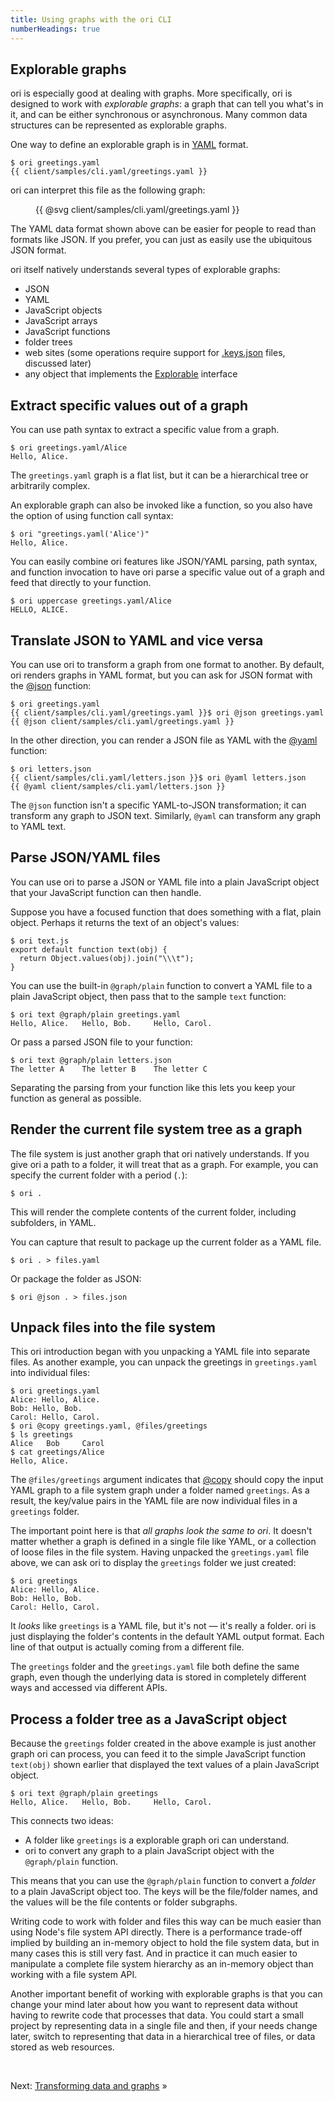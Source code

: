 ```yaml
---
title: Using graphs with the ori CLI
numberHeadings: true
---
```


## Explorable graphs

ori is especially good at dealing with graphs. More specifically, ori is designed to work with _explorable graphs_: a graph that can tell you what's in it, and can be either synchronous or asynchronous. Many common data structures can be represented as explorable graphs.

<span class="tutorialStep"></span> One way to define an explorable graph is in [YAML](https://yaml.org/) format.

```console
$ ori greetings.yaml
{{ client/samples/cli.yaml/greetings.yaml }}
```

ori can interpret this file as the following graph:

<figure>
{{ @svg client/samples/cli.yaml/greetings.yaml }}
</figure>

The YAML data format shown above can be easier for people to read than formats like JSON. If you prefer, you can just as easily use the ubiquitous JSON format.

ori itself natively understands several types of explorable graphs:

- JSON
- YAML
- JavaScript objects
- JavaScript arrays
- JavaScript functions
- folder trees
- web sites (some operations require support for [.keys.json](/ori/.keys.json) files, discussed later)
- any object that implements the [Explorable](/core/explorable.html) interface

## Extract specific values out of a graph

<span class="tutorialStep"></span> You can use path syntax to extract a specific value from a graph.

```console
$ ori greetings.yaml/Alice
Hello, Alice.
```

The `greetings.yaml` graph is a flat list, but it can be a hierarchical tree or arbitrarily complex.

<span class="tutorialStep"></span> An explorable graph can also be invoked like a function, so you also have the option of using function call syntax:

```console
$ ori "greetings.yaml('Alice')"
Hello, Alice.
```

<span class="tutorialStep"></span> You can easily combine ori features like JSON/YAML parsing, path syntax, and function invocation to have ori parse a specific value out of a graph and feed that directly to your function.

```console
$ ori uppercase greetings.yaml/Alice
HELLO, ALICE.
```

## Translate JSON to YAML and vice versa

<span class="tutorialStep"></span> You can use ori to transform a graph from one format to another. By default, ori renders graphs in YAML format, but you can ask for JSON format with the [@json](builtins.html#json) function:

```console
$ ori greetings.yaml
{{ client/samples/cli.yaml/greetings.yaml }}$ ori @json greetings.yaml
{{ @json client/samples/cli.yaml/greetings.yaml }}
```

<span class="tutorialStep"></span> In the other direction, you can render a JSON file as YAML with the [@yaml](/ori/builtins.html#yaml) function:

```console
$ ori letters.json
{{ client/samples/cli.yaml/letters.json }}$ ori @yaml letters.json
{{ @yaml client/samples/cli.yaml/letters.json }}
```

The `@json` function isn't a specific YAML-to-JSON transformation; it can transform any graph to JSON text. Similarly, `@yaml` can transform any graph to YAML text.

## Parse JSON/YAML files

You can use ori to parse a JSON or YAML file into a plain JavaScript object that your JavaScript function can then handle.

Suppose you have a focused function that does something with a flat, plain object. Perhaps it returns the text of an object's values:

```console
$ ori text.js
export default function text(obj) {
  return Object.values(obj).join("\\\t");
}
```

<span class="tutorialStep"></span> You can use the built-in `@graph/plain` function to convert a YAML file to a plain JavaScript object, then pass that to the sample `text` function:

```console
$ ori text @graph/plain greetings.yaml
Hello, Alice.   Hello, Bob.     Hello, Carol.
```

<span class="tutorialStep"></span> Or pass a parsed JSON file to your function:

```console
$ ori text @graph/plain letters.json
The letter A    The letter B    The letter C
```

Separating the parsing from your function like this lets you keep your function as general as possible.

## Render the current file system tree as a graph

<span class="tutorialStep"></span> The file system is just another graph that ori natively understands. If you give ori a path to a folder, it will treat that as a graph. For example, you can specify the current folder with a period (`.`):

```console
$ ori .
```

This will render the complete contents of the current folder, including subfolders, in YAML.

<span class="tutorialStep"></span> You can capture that result to package up the current folder as a YAML file.

```console
$ ori . > files.yaml
```

<span class="tutorialStep"></span> Or package the folder as JSON:

```console
$ ori @json . > files.json
```

## Unpack files into the file system

<span class="tutorialStep"></span> This ori introduction began with you unpacking a YAML file into separate files. As another example, you can unpack the greetings in `greetings.yaml` into individual files:

```console
$ ori greetings.yaml
Alice: Hello, Alice.
Bob: Hello, Bob.
Carol: Hello, Carol.
$ ori @copy greetings.yaml, @files/greetings
$ ls greetings
Alice   Bob     Carol
$ cat greetings/Alice
Hello, Alice.
```

The `@files/greetings` argument indicates that [@copy](/ori/builtins.html#copy) should copy the input YAML graph to a file system graph under a folder named `greetings`. As a result, the key/value pairs in the YAML file are now individual files in a `greetings` folder.

<span class="tutorialStep"></span> The important point here is that _all graphs look the same to ori_. It doesn't matter whether a graph is defined in a single file like YAML, or a collection of loose files in the file system. Having unpacked the `greetings.yaml` file above, we can ask ori to display the `greetings` folder we just created:

```console
$ ori greetings
Alice: Hello, Alice.
Bob: Hello, Bob.
Carol: Hello, Carol.
```

It _looks_ like `greetings` is a YAML file, but it's not — it's really a folder. ori is just displaying the folder's contents in the default YAML output format. Each line of that output is actually coming from a different file.

The `greetings` folder and the `greetings.yaml` file both define the same graph, even though the underlying data is stored in completely different ways and accessed via different APIs.

## Process a folder tree as a JavaScript object

<span class="tutorialStep"></span> Because the `greetings` folder created in the above example is just another graph ori can process, you can feed it to the simple JavaScript function `text(obj)` shown earlier that displayed the text values of a plain JavaScript object.

```console
$ ori text @graph/plain greetings
Hello, Alice.   Hello, Bob.     Hello, Carol.
```

This connects two ideas:

- A folder like `greetings` is a explorable graph ori can understand.
- ori to convert any graph to a plain JavaScript object with the `@graph/plain` function.

This means that you can use the `@graph/plain` function to convert a _folder_ to a plain JavaScript object too. The keys will be the file/folder names, and the values will be the file contents or folder subgraphs.

Writing code to work with folder and files this way can be much easier than using Node's file system API directly. There is a performance trade-off implied by building an in-memory object to hold the file system data, but in many cases this is still very fast. And in practice it can much easier to manipulate a complete file system hierarchy as an in-memory object than working with a file system API.

Another important benefit of working with explorable graphs is that you can change your mind later about how you want to represent data without having to rewrite code that processes that data. You could start a small project by representing data in a single file and then, if your needs change later, switch to representing that data in a hierarchical tree of files, or data stored as web resources.

&nbsp;

Next: [Transforming data and graphs](intro4.html) »
